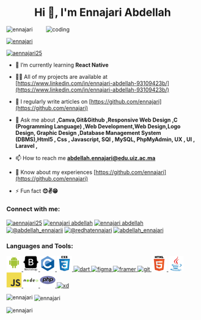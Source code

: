 <h1 align="center">Hi 👋, I'm Ennajari Abdellah</h1>
<img  align="right" width="400" src="https://cdn.dribbble.com/users/330915/screenshots/3587000/10_coding_dribbble.gif" alt="coding" />
<p align="left"> <img src="https://komarev.com/ghpvc/?username=ennajari&label=Profile%20views&color=0e75b6&style=flat" alt="ennajari" /> </p>

<p align="left"> <a href="https://github.com/ryo-ma/github-profile-trophy"><img src="https://github-profile-trophy.vercel.app/?username=ennajari" alt="ennajari" /></a> </p>

<p align="left"> <a href="https://twitter.com/aennajari25" target="blank"><img src="https://img.shields.io/twitter/follow/aennajari25?logo=twitter&style=for-the-badge" alt="aennajari25" /></a> </p>

- 🌱 I’m currently learning **React Native**

- 👨‍💻 All of my projects are available at [https://www.linkedin.com/in/ennajari-abdellah-93109423b/](https://www.linkedin.com/in/ennajari-abdellah-93109423b/)

- 📝 I regularly write articles on [https://github.com/ennajari](https://github.com/ennajari)

- 💬 Ask me about **,Canva,Git&Github ,Responsive Web Design ,C (Programming Language) ,Web Development,Web Design,Logo Design, Graphic Design ,Database Management System (DBMS),Html5 , Css , Javascript, SQl , MySQL, PhpMyAdmin, UX , UI , Laravel ,**

- 📫 How to reach me **abdellah.ennajari@edu.uiz.ac.ma**

- 📄 Know about my experiences [https://github.com/ennajari](https://github.com/ennajari)

- ⚡ Fun fact **😊✌️😁**

<h3 align="left">Connect with me:</h3>
<p align="left">
<a href="https://twitter.com/aennajari25" target="blank"><img align="center" src="https://raw.githubusercontent.com/rahuldkjain/github-profile-readme-generator/master/src/images/icons/Social/twitter.svg" alt="aennajari25" height="30" width="40" /></a>
<a href="https://linkedin.com/in/ennajari abdellah" target="blank"><img align="center" src="https://raw.githubusercontent.com/rahuldkjain/github-profile-readme-generator/master/src/images/icons/Social/linked-in-alt.svg" alt="ennajari abdellah" height="30" width="40" /></a>
<a href="https://fb.com/ennajari abdellah" target="blank"><img align="center" src="https://raw.githubusercontent.com/rahuldkjain/github-profile-readme-generator/master/src/images/icons/Social/facebook.svg" alt="ennajari abdellah" height="30" width="40" /></a>
<a href="https://instagram.com/@abdellah_ennajarii" target="blank"><img align="center" src="https://raw.githubusercontent.com/rahuldkjain/github-profile-readme-generator/master/src/images/icons/Social/instagram.svg" alt="@abdellah_ennajarii" height="30" width="40" /></a>
<a href="https://www.youtube.com/c/@redhatennajari" target="blank"><img align="center" src="https://raw.githubusercontent.com/rahuldkjain/github-profile-readme-generator/master/src/images/icons/Social/youtube.svg" alt="@redhatennajari" height="30" width="40" /></a>
<a href="https://discord.gg/abdellah_ennajari" target="blank"><img align="center" src="https://raw.githubusercontent.com/rahuldkjain/github-profile-readme-generator/master/src/images/icons/Social/discord.svg" alt="abdellah_ennajari" height="30" width="40" /></a>
</p>

<h3 align="left">Languages and Tools:</h3>
<p align="left"> <a href="https://developer.android.com" target="_blank" rel="noreferrer"> <img src="https://raw.githubusercontent.com/devicons/devicon/master/icons/android/android-original-wordmark.svg" alt="android" width="40" height="40"/> </a> <a href="https://getbootstrap.com" target="_blank" rel="noreferrer"> <img src="https://raw.githubusercontent.com/devicons/devicon/master/icons/bootstrap/bootstrap-plain-wordmark.svg" alt="bootstrap" width="40" height="40"/> </a> <a href="https://www.cprogramming.com/" target="_blank" rel="noreferrer"> <img src="https://raw.githubusercontent.com/devicons/devicon/master/icons/c/c-original.svg" alt="c" width="40" height="40"/> </a> <a href="https://www.w3schools.com/css/" target="_blank" rel="noreferrer"> <img src="https://raw.githubusercontent.com/devicons/devicon/master/icons/css3/css3-original-wordmark.svg" alt="css3" width="40" height="40"/> </a> <a href="https://dart.dev" target="_blank" rel="noreferrer"> <img src="https://www.vectorlogo.zone/logos/dartlang/dartlang-icon.svg" alt="dart" width="40" height="40"/> </a> <a href="https://www.figma.com/" target="_blank" rel="noreferrer"> <img src="https://www.vectorlogo.zone/logos/figma/figma-icon.svg" alt="figma" width="40" height="40"/> </a> <a href="https://www.framer.com/" target="_blank" rel="noreferrer"> <img src="https://www.vectorlogo.zone/logos/framer/framer-icon.svg" alt="framer" width="40" height="40"/> </a> <a href="https://git-scm.com/" target="_blank" rel="noreferrer"> <img src="https://www.vectorlogo.zone/logos/git-scm/git-scm-icon.svg" alt="git" width="40" height="40"/> </a> <a href="https://www.w3.org/html/" target="_blank" rel="noreferrer"> <img src="https://raw.githubusercontent.com/devicons/devicon/master/icons/html5/html5-original-wordmark.svg" alt="html5" width="40" height="40"/> </a> <a href="https://www.java.com" target="_blank" rel="noreferrer"> <img src="https://raw.githubusercontent.com/devicons/devicon/master/icons/java/java-original.svg" alt="java" width="40" height="40"/> </a> <a href="https://developer.mozilla.org/en-US/docs/Web/JavaScript" target="_blank" rel="noreferrer"> <img src="https://raw.githubusercontent.com/devicons/devicon/master/icons/javascript/javascript-original.svg" alt="javascript" width="40" height="40"/> </a> <a href="https://nodejs.org" target="_blank" rel="noreferrer"> <img src="https://raw.githubusercontent.com/devicons/devicon/master/icons/nodejs/nodejs-original-wordmark.svg" alt="nodejs" width="40" height="40"/> </a> <a href="https://www.php.net" target="_blank" rel="noreferrer"> <img src="https://raw.githubusercontent.com/devicons/devicon/master/icons/php/php-original.svg" alt="php" width="40" height="40"/> </a> <a href="https://www.adobe.com/products/xd.html" target="_blank" rel="noreferrer"> <img src="https://cdn.worldvectorlogo.com/logos/adobe-xd.svg" alt="xd" width="40" height="40"/> </a> </p>

<p><img align="left" src="https://github-readme-stats.vercel.app/api/top-langs?username=ennajari&show_icons=true&locale=en&layout=compact" alt="ennajari" /></p>

<p>&nbsp;<img align="center" src="https://github-readme-stats.vercel.app/api?username=ennajari&show_icons=true&locale=en" alt="ennajari" /></p>

<p><img align="center" src="https://github-readme-streak-stats.herokuapp.com/?user=ennajari&" alt="ennajari" /></p>
